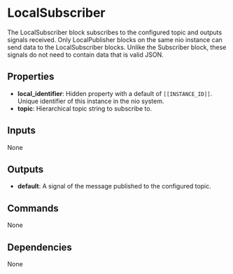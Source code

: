 LocalSubscriber
===============
The LocalSubscriber block subscribes to the configured topic and outputs signals received. Only LocalPublisher blocks on the same nio instance can send data to the LocalSubscriber blocks. Unlike the Subscriber block, these signals do not need to contain data that is valid JSON.

Properties
----------
- **local_identifier**: Hidden property with a default of `[[INSTANCE_ID]]`. Unique identifier of this instance in the nio system.
- **topic**: Hierarchical topic string to subscribe to.

Inputs
------
None

Outputs
-------
- **default**: A signal of the message published to the configured topic.

Commands
--------
None

Dependencies
------------
None